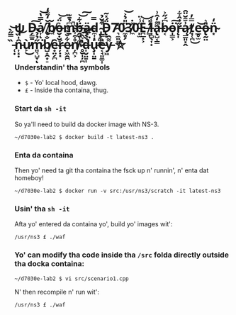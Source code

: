 # ψ D̵̗̳̱͠ȧ̸͎̿̔͝ͅ ̸̬̂̆̒͌̒b̸̼̆o̶̮̣̮͉͛̈́͝m̴̱͆̉̄͊̚ḃ̶̭̮̹͚͈͋͝͠ä̷̖͙̣d̴̼͎̿ͅ ̴̡̧̻̭̪͒̆̉̚D̵̢̞̈́̽͂7̴͉̼͈͍̓0̷̼̥̗̈̎̉͐͝3̸̼̽̇0̵͓̫̋̾̈E̵̪̲͓͕͑͝ ̸̛̲̣̍̽ḷ̵̻̖͎̣̾́a̶̢̺͔̳͌̒̂͗̚b̷͔͆́̋͐ȯ̵̩͇͕͘͠r̵̨̩̋͑̂͋ą̷̳͈͓̭͗͌̆̈̑ṭ̸̜̪̿̓͜e̵̲̥̫͝o̶̢̰̤̎͛n̴͙̈̒ ̵̜̣̏̿̋̀͝n̵͎͓̣̑̍̏͝ù̷̙̕͜m̷͈͉̺̞̋̉̉̔͘ͅb̸̺̝̯͙̠̐̉ȇ̴̟̤̗̪ŗ̴̣͓͐e̷͓͖̭̪͋̐͊͑ņ̸̪͕̊͒̾͆͝ ̷̥̮̩̦̪̔͛̏͠d̶͎̮̤͍͎̀́͂͘͝u̴̧̩̤̱̓e̵͔̘͈͚͎̎̿y̵͖͌̂ ⛥
### Understandin' tha symbols
 * `$` - Yo' local hood, dawg.
 * `£` - Inside tha containa, thug.

### Start da `sh -it`
So ya'll need to build da docker image with NS-3.
```
~/d7030e-lab2 $ docker build -t latest-ns3 .
```

### Enta da containa
Then yo' need ta git tha containa the fsck up n' runnin', n' enta dat homeboy!
```
~/d7030e-lab2 $ docker run -v src:/usr/ns3/scratch -it latest-ns3
```

### Usin' tha `sh -it`
Afta yo' entered da containa yo', build yo' images wit':
```
/usr/ns3 £ ./waf
```

### Yo' can modify tha code inside tha `/src` folda directly outside tha docka containa:
```
~/d7030e-lab2 $ vi src/scenario1.cpp
```

N' then recompile n' run wit':
```
/usr/ns3 £ ./waf
```
